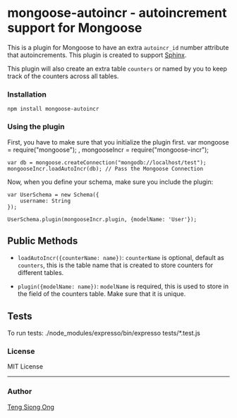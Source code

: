 mongoose-autoincr - autoincrement support for Mongoose
======================================================

This is a plugin for Mongoose to have an extra `autoincr_id` number attribute that autoincrements. This plugin is created to support [Sphinx](http://sphinxsearch.com/).

This plugin will also create an extra table `counters` or named by you
to keep track of the counters across all tables.

### Installation
    npm install mongoose-autoincr

### Using the plugin
First, you have to make sure that you initialize the plugin first.
    var mongoose = require("mongoose");
      , mongooseIncr = require("mongoose-incr");

    var db = mongoose.createConnection("mongodb://localhost/test");
    mongooseIncr.loadAutoIncr(db); // Pass the Mongoose Connection

Now, when you define your schema, make sure you include the plugin:

    var UserSchema = new Schema({
        username: String
    });

    UserSchema.plugin(mongooseIncr.plugin, {modelName: 'User'});

## Public Methods
* `loadAutoIncr({counterName: name})`: `counterName` is optional, default
as `counters`, this is the table name that is created to store counters for different tables.

* `plugin({modelName: name})`: `modelName` is required, this is used to
store in the field of the counters table. Make sure that it is unique.

## Tests
To run tests:
    ./node_modules/expresso/bin/expresso tests/*.test.js

### License
MIT License

---
### Author
[Teng Siong Ong](https://github.com/siong1987/)
